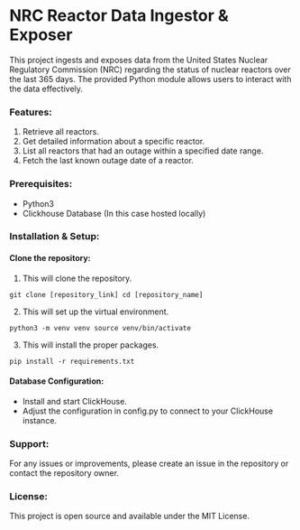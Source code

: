 # NRC Reactor Data Ingestor & Exposer

This project ingests and exposes data from the United States Nuclear Regulatory Commission (NRC) regarding the status of
nuclear reactors over the last 365 days. The provided Python module allows users to interact with the data effectively.

### Features:

1. Retrieve all reactors.
2. Get detailed information about a specific reactor.
3. List all reactors that had an outage within a specified date range.
4. Fetch the last known outage date of a reactor.

### Prerequisites:

* Python3
* Clickhouse Database (In this case hosted locally)

### Installation & Setup:

#### Clone the repository:

1. This will clone the repository.

`git clone [repository_link]
cd [repository_name]`

2. This will set up the virtual environment.

`python3 -m venv venv
source venv/bin/activate`

3. This will install the proper packages.

`pip install -r requirements.txt`

#### Database Configuration:

* Install and start ClickHouse.
* Adjust the configuration in config.py to connect to your ClickHouse instance.

### Support:

For any issues or improvements, please create an issue in the repository or contact the repository owner.

### License:

This project is open source and available under the MIT License.